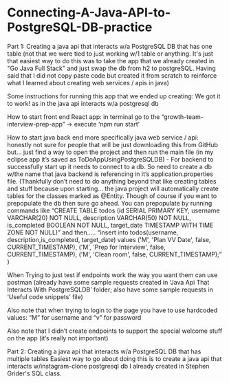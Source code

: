 # Connecting-A-Java-API-to-PostgreSQL-DB-practice

Part 1: Creating a java api that interacts w/a PostgreSQL DB that has one table (not that we were tied to just working w/1 table or anything. 
It's just that easiest way to do this was to take the app that we already created in "Go Java Full Stack" and just swap the db from h2 to postgreSQL.
Having said that I did not copy paste code but created it from scratch to reinforce what I learned about creating web services / apis in java)

Some instructions for running this app that we ended up creating: We got it to work! as in the java api interacts w/a postgresql db 

How to start front end React app: in terminal go to the “growth-team-interview-prep-app” -> execute ‘npm run start’

How to start java back end more specifically java web service / api: honestly not sure for people that will be just downloading this from GitHub but… just find a way to open the project and then run the main file (in my eclipse app it’s saved as ToDoAppUsingPostgreSQLDB)
	- For backend to successfully start up it needs to connect to a db. So need to create a db w/the name that java backend is referencing in it’s application.properties file. (Thankfully don’t need to do anything beyond that like creating tables and stuff because upon starting… the java project will automatically create tables for the classes marked as @Entity. Though of course if you want to prepopulate the db then sure go ahead. You can prepopulate by running commands like “CREATE TABLE todos (id SERIAL PRIMARY KEY, username VARCHAR(20) NOT NULL, description VARCHAR(50) NOT NULL, is_completed BOOLEAN NOT NULL, target_date TIMESTAMP WITH TIME ZONE NOT NULL)” and then….. “insert into todos(username, description,is_completed, target_date) values ('M', 'Plan VV Date', false, CURRENT_TIMESTAMP), ('M', 'Prep for Interview', false, CURRENT_TIMESTAMP), ('M', 'Clean room', false, CURRENT_TIMESTAMP);” ) 

When Trying to just test if endpoints work the way you want them can use postman (already have some sample requests created in ‘Java Api That Interacts With PostgreSQLDB’ folder; also have some sample requests in ‘Useful code snippets’ file)

Also note that when trying to login to the page you have to use hardcoded values: “M” for username and “v” for password

Also note that I didn’t create endpoints to support the special welcome stuff on the app (it’s really not important)

Part 2: Creating a java api that interacts w/a PostgreSQL DB that has multiple tables
Easiest way to go about doing this is to create a java api that interacts w/instagram-clone postgresql db I already created in Stephen Grider's SQL class.

